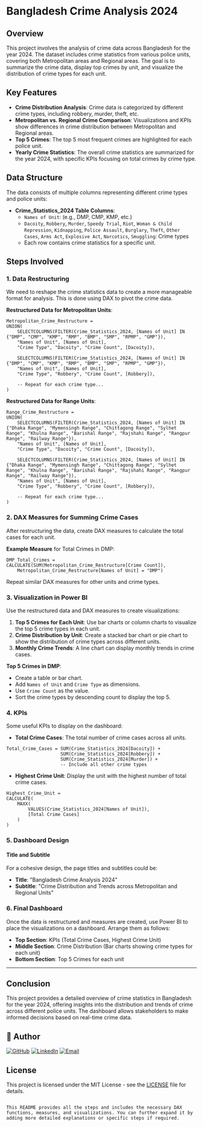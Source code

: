 # Bangladesh Crime Analysis 2024

## Overview

This project involves the analysis of crime data across Bangladesh for the year 2024. The dataset includes crime statistics from various police units, covering both Metropolitan areas and Regional areas. The goal is to summarize the crime data, display top crimes by unit, and visualize the distribution of crime types for each unit.

## Key Features

- **Crime Distribution Analysis**: Crime data is categorized by different crime types, including robbery, murder, theft, etc.
- **Metropolitan vs. Regional Crime Comparison**: Visualizations and KPIs show differences in crime distribution between Metropolitan and Regional areas.
- **Top 5 Crimes**: The top 5 most frequent crimes are highlighted for each police unit.
- **Yearly Crime Statistics**: The overall crime statistics are summarized for the year 2024, with specific KPIs focusing on total crimes by crime type.

## Data Structure

The data consists of multiple columns representing different crime types and police units:

- **Crime_Statistics_2024 Table Columns**:
  - `Names of Unit`: (e.g., DMP, CMP, KMP, etc.)
  - `Dacoity`, `Robbery`, `Murder`, `Speedy Trial`, `Riot`, `Woman & Child Repression`, `Kidnapping`, `Police Assault`, `Burglary`, `Theft`, `Other Cases`, `Arms Act`, `Explosive Act`, `Narcotics`, `Smuggling`: Crime types
  - Each row contains crime statistics for a specific unit.

## Steps Involved

### 1. Data Restructuring

We need to reshape the crime statistics data to create a more manageable format for analysis. This is done using DAX to pivot the crime data.

**Restructured Data for Metropolitan Units**:

```dax
Metropolitan_Crime_Restructure = 
UNION(
    SELECTCOLUMNS(FILTER(Crime_Statistics_2024, [Names of Unit] IN {"DMP", "CMP", "KMP", "RMP", "BMP", "SMP", "RPMP", "GMP"}),
    "Names of Unit", [Names of Unit],
    "Crime Type", "Dacoity", "Crime Count", [Dacoity]),

    SELECTCOLUMNS(FILTER(Crime_Statistics_2024, [Names of Unit] IN {"DMP", "CMP", "KMP", "RMP", "BMP", "SMP", "RPMP", "GMP"}),
    "Names of Unit", [Names of Unit],
    "Crime Type", "Robbery", "Crime Count", [Robbery]),
    
    -- Repeat for each crime type...
)
```

**Restructured Data for Range Units**:

```dax
Range_Crime_Restructure = 
UNION(
    SELECTCOLUMNS(FILTER(Crime_Statistics_2024, [Names of Unit] IN {"Dhaka Range", "Mymensingh Range", "Chittagong Range", "Sylhet Range", "Khulna Range", "Barishal Range", "Rajshahi Range", "Rangpur Range", "Railway Range"}),
    "Names of Unit", [Names of Unit],
    "Crime Type", "Dacoity", "Crime Count", [Dacoity]),

    SELECTCOLUMNS(FILTER(Crime_Statistics_2024, [Names of Unit] IN {"Dhaka Range", "Mymensingh Range", "Chittagong Range", "Sylhet Range", "Khulna Range", "Barishal Range", "Rajshahi Range", "Rangpur Range", "Railway Range"}),
    "Names of Unit", [Names of Unit],
    "Crime Type", "Robbery", "Crime Count", [Robbery]),
    
    -- Repeat for each crime type...
)
```

### 2. DAX Measures for Summing Crime Cases

After restructuring the data, create DAX measures to calculate the total cases for each unit.

**Example Measure** for Total Crimes in DMP:

```dax
DMP_Total_Crimes = 
CALCULATE(SUM(Metropolitan_Crime_Restructure[Crime Count]), 
    Metropolitan_Crime_Restructure[Names of Unit] = "DMP")
```

Repeat similar DAX measures for other units and crime types.

### 3. Visualization in Power BI

Use the restructured data and DAX measures to create visualizations:

1. **Top 5 Crimes for Each Unit**: Use bar charts or column charts to visualize the top 5 crime types in each unit.
2. **Crime Distribution by Unit**: Create a stacked bar chart or pie chart to show the distribution of crime types across different units.
3. **Monthly Crime Trends**: A line chart can display monthly trends in crime cases.

**Top 5 Crimes in DMP**:

- Create a table or bar chart.
- Add `Names of Unit` and `Crime Type` as dimensions.
- Use `Crime Count` as the value.
- Sort the crime types by descending count to display the top 5.

### 4. KPIs

Some useful KPIs to display on the dashboard:

- **Total Crime Cases**: The total number of crime cases across all units.
  
```dax
Total_Crime_Cases = SUM(Crime_Statistics_2024[Dacoity]) + 
                    SUM(Crime_Statistics_2024[Robbery]) + 
                    SUM(Crime_Statistics_2024[Murder]) + 
                    -- Include all other crime types
```

- **Highest Crime Unit**: Display the unit with the highest number of total crime cases.

```dax
Highest_Crime_Unit = 
CALCULATE(
    MAXX(
        VALUES(Crime_Statistics_2024[Names of Unit]),
        [Total Crime Cases]
    )
)
```

### 5. Dashboard Design

#### Title and Subtitle

For a cohesive design, the page titles and subtitles could be:

- **Title**: "Bangladesh Crime Analysis 2024"
- **Subtitle**: "Crime Distribution and Trends across Metropolitan and Regional Units"

### 6. Final Dashboard

Once the data is restructured and measures are created, use Power BI to place the visualizations on a dashboard. Arrange them as follows:

- **Top Section**: KPIs (Total Crime Cases, Highest Crime Unit)
- **Middle Section**: Crime Distribution (Bar charts showing crime types for each unit)
- **Bottom Section**: Top 5 Crimes for each unit

---

## Conclusion

This project provides a detailed overview of crime statistics in Bangladesh for the year 2024, offering insights into the distribution and trends of crime across different police units. The dashboard allows stakeholders to make informed decisions based on real-time crime data.


## 👤 Author

[![GitHub](https://img.shields.io/badge/GitHub-000000?style=for-the-badge&logo=github&logoColor=white)](https://github.com/shaun-mia)
[![LinkedIn](https://img.shields.io/badge/LinkedIn-0077B5?style=for-the-badge&logo=linkedin&logoColor=white)](https://www.linkedin.com/in/shaun-mia/)
[![Email](https://img.shields.io/badge/Email-D14836?style=for-the-badge&logo=gmail&logoColor=white)](mailto:shaunmia.cse@gmail.com)

## License

This project is licensed under the MIT License - see the [LICENSE](LICENSE) file for details.
```

This README provides all the steps and includes the necessary DAX functions, measures, and visualizations. You can further expand it by adding more detailed explanations or specific steps if required.
